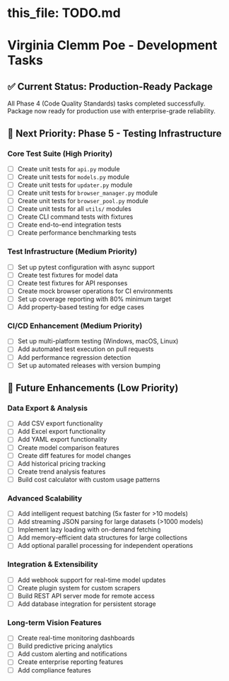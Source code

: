 # this_file: TODO.md

# Virginia Clemm Poe - Development Tasks

## ✅ Current Status: Production-Ready Package

All Phase 4 (Code Quality Standards) tasks completed successfully. Package now ready for production use with enterprise-grade reliability.

## 🔄 Next Priority: Phase 5 - Testing Infrastructure

### Core Test Suite (High Priority)
- [ ] Create unit tests for `api.py` module
- [ ] Create unit tests for `models.py` module  
- [ ] Create unit tests for `updater.py` module
- [ ] Create unit tests for `browser_manager.py` module
- [ ] Create unit tests for `browser_pool.py` module
- [ ] Create unit tests for all `utils/` modules
- [ ] Create CLI command tests with fixtures
- [ ] Create end-to-end integration tests
- [ ] Create performance benchmarking tests

### Test Infrastructure (Medium Priority)
- [ ] Set up pytest configuration with async support
- [ ] Create test fixtures for model data
- [ ] Create test fixtures for API responses
- [ ] Create mock browser operations for CI environments
- [ ] Set up coverage reporting with 80% minimum target
- [ ] Add property-based testing for edge cases

### CI/CD Enhancement (Medium Priority)
- [ ] Set up multi-platform testing (Windows, macOS, Linux)
- [ ] Add automated test execution on pull requests
- [ ] Add performance regression detection
- [ ] Set up automated releases with version bumping

## 🔮 Future Enhancements (Low Priority)

### Data Export & Analysis
- [ ] Add CSV export functionality
- [ ] Add Excel export functionality
- [ ] Add YAML export functionality
- [ ] Create model comparison features
- [ ] Create diff features for model changes
- [ ] Add historical pricing tracking
- [ ] Create trend analysis features
- [ ] Build cost calculator with custom usage patterns

### Advanced Scalability
- [ ] Add intelligent request batching (5x faster for >10 models)
- [ ] Add streaming JSON parsing for large datasets (>1000 models)
- [ ] Implement lazy loading with on-demand fetching
- [ ] Add memory-efficient data structures for large collections
- [ ] Add optional parallel processing for independent operations

### Integration & Extensibility
- [ ] Add webhook support for real-time model updates
- [ ] Create plugin system for custom scrapers
- [ ] Build REST API server mode for remote access
- [ ] Add database integration for persistent storage

### Long-term Vision Features
- [ ] Create real-time monitoring dashboards
- [ ] Build predictive pricing analytics
- [ ] Add custom alerting and notifications
- [ ] Create enterprise reporting features
- [ ] Add compliance features

